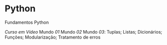 # Python
 Fundamentos Python
 
 *Curso em Vídeo*
 Mundo _01_
 Mundo _02_
 Mundo _03_: Tuplas; Listas; Dicionários; Funções; Modularização; Tratamento de erros
